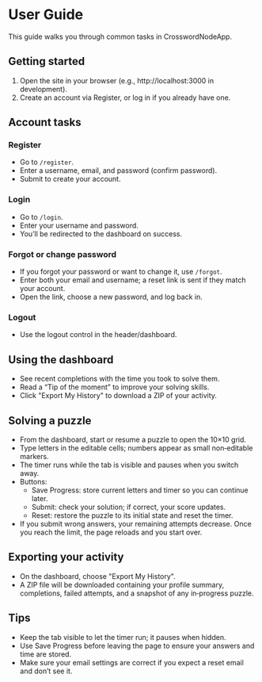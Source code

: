 # User Guide

This guide walks you through common tasks in CrosswordNodeApp.

## Getting started
1) Open the site in your browser (e.g., http://localhost:3000 in development).
2) Create an account via Register, or log in if you already have one.

## Account tasks

### Register
- Go to `/register`.
- Enter a username, email, and password (confirm password).
- Submit to create your account.

### Login
- Go to `/login`.
- Enter your username and password.
- You’ll be redirected to the dashboard on success.

### Forgot or change password
- If you forgot your password or want to change it, use `/forgot`.
- Enter both your email and username; a reset link is sent if they match your account.
- Open the link, choose a new password, and log back in.

### Logout
- Use the logout control in the header/dashboard.

## Using the dashboard
- See recent completions with the time you took to solve them.
- Read a “Tip of the moment” to improve your solving skills.
- Click "Export My History" to download a ZIP of your activity.

## Solving a puzzle
- From the dashboard, start or resume a puzzle to open the 10×10 grid.
- Type letters in the editable cells; numbers appear as small non‑editable markers.
- The timer runs while the tab is visible and pauses when you switch away.
- Buttons:
  - Save Progress: store current letters and timer so you can continue later.
  - Submit: check your solution; if correct, your score updates.
  - Reset: restore the puzzle to its initial state and reset the timer.
- If you submit wrong answers, your remaining attempts decrease. Once you reach the limit, the page reloads and you start over.

## Exporting your activity
- On the dashboard, choose "Export My History".
- A ZIP file will be downloaded containing your profile summary, completions, failed attempts, and a snapshot of any in‑progress puzzle.

## Tips
- Keep the tab visible to let the timer run; it pauses when hidden.
- Use Save Progress before leaving the page to ensure your answers and time are stored.
- Make sure your email settings are correct if you expect a reset email and don’t see it.
